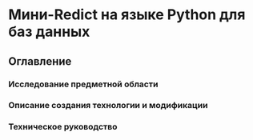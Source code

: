 # Мини-Redict на языке Python для баз данных

## Оглавление

### Исследование предметной области
### Описание создания технологии и модификации
### Техническое руководство
